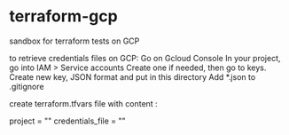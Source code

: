 # terraform-gcp
sandbox for terraform tests on GCP

to retrieve credentials files on GCP:
Go on Gcloud Console
In your project, go into IAM > Service accounts
Create one if needed, then go to keys.
Create new key, JSON format and put in this directory
Add \*.json to .gitignore

create terraform.tfvars file with content :

project = "<gcloud project name>"
credentials_file = "<downloaded json file>"

